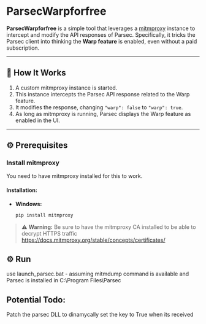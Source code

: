 # ParsecWarpforfree

**ParsecWarpforfree** is a simple tool that leverages a [mitmproxy](https://mitmproxy.org/) instance to intercept and modify the API responses of Parsec. Specifically, it tricks the Parsec client into thinking the **Warp feature** is enabled, even without a paid subscription.

---

## 🚀 How It Works

1. A custom mitmproxy instance is started.
2. This instance intercepts the Parsec API response related to the Warp feature.
3. It modifies the response, changing `"warp": false` to `"warp": true`.
4. As long as mitmproxy is running, Parsec displays the Warp feature as enabled in the UI.

---

## ⚙️ Prerequisites

### Install mitmproxy

You need to have mitmproxy installed for this to work.

#### Installation:

- **Windows:**
  ```bash
  pip install mitmproxy

> ⚠️ **Warning:** Be sure to have the mitmproxy CA installed to be able to decrypt HTTPS traffic
https://docs.mitmproxy.org/stable/concepts/certificates/
## ⚙️ Run

use launch_parsec.bat - assuming mitmdump command is available and Parsec is installed in C:\Program Files\Parsec

## Potential Todo:
Patch the parsec DLL to dinamycally set the key to True when its received
